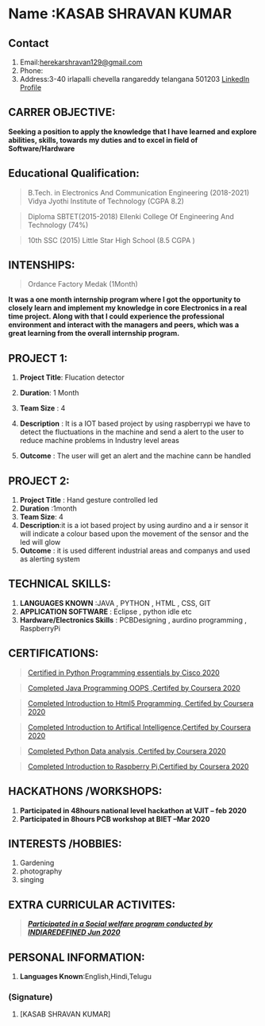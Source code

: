 # Name	 :KASAB SHRAVAN KUMAR						
## Contact					
1. Email:herekarshravan129@gmail.com
2.  Phone:    
3. Address:3-40 irlapalli chevella rangareddy telangana 501203
	 [LinkedIn Profile](https://www.linkedin.com/in/shravankumar01/)

## CARRER OBJECTIVE:			
 **Seeking a position to apply the knowledge that I have learned and explore abilities, skills, towards my duties and to excel in field of Software/Hardware**

## Educational Qualification:
		
> B.Tech.  in Electronics And Communication Engineering   (2018-2021)
Vidya Jyothi Institute of Technology
(CGPA 8.2)

> Diploma SBTET(2015-2018)
Ellenki College Of Engineering And Technology
(74%) 

> 10th  SSC   (2015)
Little Star High School
(8.5 CGPA )

## INTENSHIPS:
> Ordance Factory Medak (1Month)

**It was a one month internship program where I got the opportunity to closely learn and implement my knowledge in core Electronics in a real time project. Along with that I could experience the professional environment and interact with the managers and peers, which was a great learning from the overall internship program.**

## PROJECT  1:
1. **Project Title**: Flucation detector

1. **Duration**: 1 Month

1. **Team Size** 	: 4

1. **Description**	: It  is a IOT based project by using raspberrypi we                                      have to detect the fluctuations in the machine and send a alert to the user to reduce machine problems in Industry level areas
1. **Outcome**	: The user will get an alert and the machine cann be handled


## PROJECT  2:
1. **Project Title** : Hand gesture controlled led
1. **Duration** :1month
1. **Team Size**: 4
1. **Description**:it is a iot based project by using aurdino and a ir sensor it will indicate  a colour based upon the movement of the sensor and the led will glow 
1. **Outcome** :  it is used different industrial areas and companys and used as alerting system  


## TECHNICAL SKILLS:
1. **LANGUAGES KNOWN**	:JAVA , PYTHON , HTML , CSS, GIT
1. **APPLICATION SOFTWARE**	: Eclipse , python idle etc
1. **Hardware/Electronics Skills**  	:
PCBDesigning , aurdino programming , RaspberryPi

## CERTIFICATIONS:
> [Certified in Python Programming essentials by Cisco 2020](https://drive.google.com/file/d/17_KsFGdlAOHyCjdx1xHTRJFNLbi8ZNid/view?usp=sharing)

> [Completed Java Programming OOPS ,Certifed by Coursera 2020](https://coursera.org/share/d651599b73ed0d188adf66d3eebc04f5)

> [Completed Introduction to Html5 Programming, Certifed by Coursera 2020](https://coursera.org/share/1f6a393e838baa7666efdf1f89540a1a)

> [Completed Introduction to Artifical Intelligence,Certifed by Coursera 2020](https://coursera.org/share/473958a14d37f89a5f58e716e25a7731)

> [Completed Python Data analysis ,Certifed by Coursera 2020](https://coursera.org/share/8db5d73c358ee44637b575959f2e7da0)

> [Completed Introduction to Raspberry Pi,Certified by Coursera 2020](https://coursera.org/share/89129a088266769b4d1e9c9a3e1447b4)

## HACKATHONS /WORKSHOPS:

1. **Participated in 48hours national  level  hackathon
at VJIT – feb 2020**
1. **Participated in 8hours  PCB workshop at BIET –Mar 2020**

## INTERESTS /HOBBIES:

1. Gardening
1. photography
1. singing

## EXTRA CURRICULAR ACTIVITES:

> [_**Participated in a Social welfare program conducted by INDIAREDEFINED Jun 2020**_](https://www.linkedin.com/posts/k-shravan-kumar-1741b319a_internship-ngo-india-activity-6686835383461920768-THDX)

## PERSONAL INFORMATION:
1. **Languages Known**:English,Hindi,Telugu


###   (Signature)
1. [KASAB SHRAVAN KUMAR]
